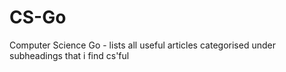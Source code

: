 # CS-Go
Computer Science Go - lists all useful articles categorised under subheadings that i find cs'ful 
